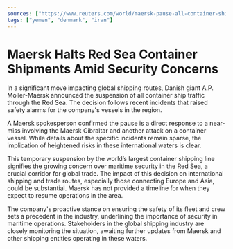 ```yaml
---
sources: ["https://www.reuters.com/world/maersk-pause-all-container-shipments-through-red-sea-2023-12-15/", "https://www.bbc.com/news/world-middle-east-67731853"]
tags: ["yemen", "denmark", "iran"]
---
```


# Maersk Halts Red Sea Container Shipments Amid Security Concerns

In a significant move impacting global shipping routes, Danish giant A.P. Moller-Maersk announced the suspension of all container ship traffic through the Red Sea. The decision follows recent incidents that raised safety alarms for the company's vessels in the region.

A Maersk spokesperson confirmed the pause is a direct response to a near-miss involving the Maersk Gibraltar and another attack on a container vessel. While details about the specific incidents remain sparse, the implication of heightened risks in these international waters is clear.

This temporary suspension by the world’s largest container shipping line signifies the growing concern over maritime security in the Red Sea, a crucial corridor for global trade. The impact of this decision on international shipping and trade routes, especially those connecting Europe and Asia, could be substantial. Maersk has not provided a timeline for when they expect to resume operations in the area.

The company's proactive stance on ensuring the safety of its fleet and crew sets a precedent in the industry, underlining the importance of security in maritime operations. Stakeholders in the global shipping industry are closely monitoring the situation, awaiting further updates from Maersk and other shipping entities operating in these waters.
